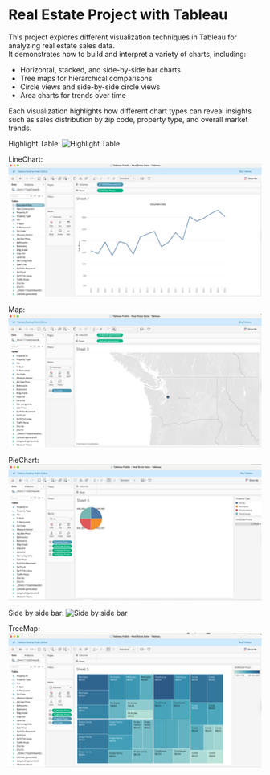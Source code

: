 # Real Estate Project with Tableau

This project explores different visualization techniques in Tableau for analyzing real estate sales data.  
It demonstrates how to build and interpret a variety of charts, including:

- Horizontal, stacked, and side-by-side bar charts  
- Tree maps for hierarchical comparisons  
- Circle views and side-by-side circle views  
- Area charts for trends over time  

Each visualization highlights how different chart types can reveal insights such as sales distribution by zip code, property type, and overall market trends.

Highlight Table:
![Highlight Table](images/Highlight_Table.png)

LineChart:
![LineChart](images/LineChart.png)

Map:
![Map](images/Map.png)

PieChart:
![Pie Chart](images/PieChart.png)

Side by side bar:
![Side by side bar](images/Side_by_side_bar.png)

TreeMap:
![TreeMap](TreeMap.png)
